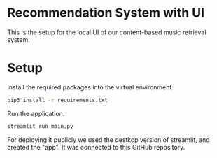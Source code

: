 # Recommendation System with UI

This is the setup for the local UI of our content-based music retrieval system. 

# Setup

Install the required packages into the virtual environment.

```bash
pip3 install -r requirements.txt
```

Run the application.

```bash
streamlit run main.py
```

For deploying it publicly we used the destkop version of streamlit, and created the "app".
It was connected to this GitHub repository. 
